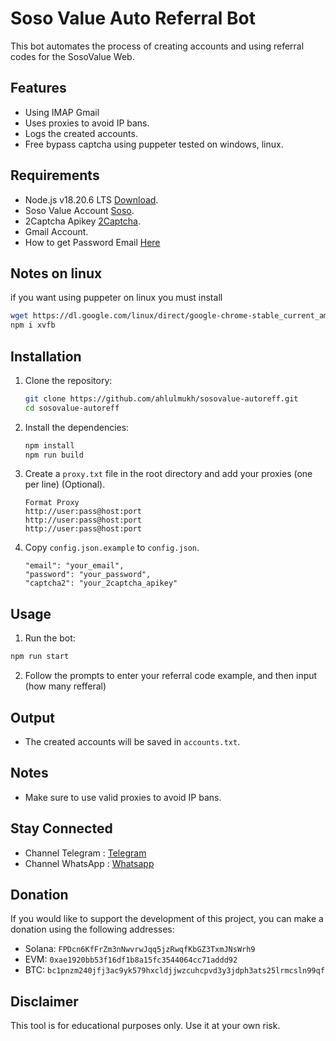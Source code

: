 # Soso Value Auto Referral Bot

This bot automates the process of creating accounts and using referral codes for the SosoValue Web.

## Features

- Using IMAP Gmail
- Uses proxies to avoid IP bans.
- Logs the created accounts.
- Free bypass captcha using puppeter tested on windows, linux.

## Requirements

- Node.js v18.20.6 LTS [Download](https://nodejs.org/dist/v18.20.6/node-v18.20.6-x64.msi).
- Soso Value Account [Soso](https://sosovalue.com/join/2UINHAWE).
- 2Captcha Apikey [2Captcha](https://2captcha.com/).
- Gmail Account.
- How to get Password Email [Here](https://www.youtube.com/watch?v=_rAoQeKpEtM)

## Notes on linux

if you want using puppeter on linux you must install

```bash
wget https://dl.google.com/linux/direct/google-chrome-stable_current_amd64.deb && sudo apt --fix-broken install -y && sudo apt install -f ./google-chrome-stable_current_amd64.deb -y && sudo apt install xvfb -y
npm i xvfb
```

## Installation

1. Clone the repository:

   ```sh
   git clone https://github.com/ahlulmukh/sosovalue-autoreff.git
   cd sosovalue-autoreff
   ```

2. Install the dependencies:

   ```sh
   npm install
   npm run build
   ```

3. Create a `proxy.txt` file in the root directory and add your proxies (one per line) (Optional).

   ```
   Format Proxy
   http://user:pass@host:port
   http://user:pass@host:port
   http://user:pass@host:port
   ```

4. Copy `config.json.example` to `config.json`.

   ```
   "email": "your_email",
   "password": "your_password",
   "captcha2": "your_2captcha_apikey"
   ```

## Usage

1. Run the bot:

```sh
npm run start
```

2. Follow the prompts to enter your referral code example, and then input (how many refferal)

## Output

- The created accounts will be saved in `accounts.txt`.

## Notes

- Make sure to use valid proxies to avoid IP bans.

## Stay Connected

- Channel Telegram : [Telegram](https://t.me/elpuqus)
- Channel WhatsApp : [Whatsapp](https://whatsapp.com/channel/0029VavBRhGBqbrEF9vxal1R)

## Donation

If you would like to support the development of this project, you can make a donation using the following addresses:

- Solana: `FPDcn6KfFrZm3nNwvrwJqq5jzRwqfKbGZ3TxmJNsWrh9`
- EVM: `0xae1920bb53f16df1b8a15fc3544064cc71addd92`
- BTC: `bc1pnzm240jfj3ac9yk579hxcldjjwzcuhcpvd3y3jdph3ats25lrmcsln99qf`

## Disclaimer

This tool is for educational purposes only. Use it at your own risk.
